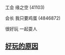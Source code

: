 
工会 缘之空 (41103)

会长 我只要鸡蛋 (4846872)

很好玩 一起耍人

[好玩的原因](https://github.com/7900ms/nottheater_deserted/blob/master/small/小伎俩.md)
-
